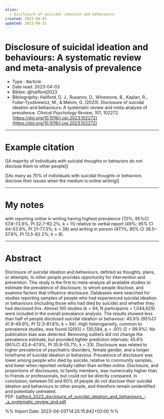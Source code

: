 ```yaml
---
alias:
  - Disclosure of suicidal ideation and behaviours
created: 2023-04-03
updated: 2023-08-31
---
```


# Disclosure of suicidal ideation and behaviours: A systematic review and meta-analysis of prevalence

- Type : #article 
- Date read: 2023-04-03
- Bibtex: @hallford2023
- Bibliography: Hallford, D. J., Rusanov, D., Winestone, B., Kaplan, R., Fuller-Tyszkiewicz, M., & Melvin, G. (2023). Disclosure of suicidal ideation and behaviours: A systematic review and meta-analysis of prevalence. _Clinical Psychology Review_, _101_, 102272. [https://doi.org/10.1016/j.cpr.2023.102272](https://doi.org/10.1016/j.cpr.2023.102272)

---
# Example citation

[[A majority of individuals with suicidal thoughts or behaviors do not disclose them to other people]]

[[As many as 70% of individuals with suicidal thoughts or behaviors disclose their issues when the medium is online writing]]

---
# My notes

with reporting online in writing having highest prevalence (70%; 95%CI 57.6–73.9%, PI 32.7–92.2%; k = 11) relative to verbal report (49%; 95% CI 44–53.9%, PI 21–77.3%; k = 38) and writing in person (47.1%; 95% CI 36.5–57.8%, PI 13.5–82.2%; k = 8).

---

# Abstract
Disclosure of suicidal ideation and behaviours, defined as thoughts, plans, or attempts, to other people provides opportunity for intervention and prevention. This study is the first to meta-analyze all available studies to estimate the prevalence of disclosure, to whom people disclose, and examine factors that influence disclosure. Databases were searched for studies reporting samples of people who had experienced suicidal ideation or behaviours (including those who had died by suicide) and whether they had disclosed this. Almost 100 studies (k = 94, N participants = 1,044,629) were included in the overall prevalance analysis. The results showed less than half of people disclosed suicidal ideation or behaviour: 45.9% (95%CI 41.9–49.9%, PI 12.3–81.8%; k = 94). High heterogeneity, common to prevalence studies, was found (Q[93] = 130,584, p < .001; I2 = 99.9%). No publication bias was detected. Removing outliers did not change the prevalence estimate, but provided tighter prediction intervals: 45.6% (95%CI 43.4–47.9%, PI 35.8–55.7%; k = 33). Disclosure was related to higher prevalence of psychiatric disorders, female gender, and a longer timeframe of suicidal ideation or behaviour. Prevalence of disclosure was lower among people who died by suicide, relative to community samples, and lower when reported verbally rather than written online. Disclosure, and proportions of disclosures, to family members, was numerically higher than to friends or professionals, but could not be directly compared. In conclusion, between 50 and 60% of people do not disclose their suicidal ideation and behaviours to other people, and therefore remain unidentified and potentially untreated.
PDF: [hallford_2023_disclosure_of_suicidal_ideation_and_behaviours_-_a_systematic_review_and.pdf](file:///Users/oskarflygare/Library/CloudStorage/OneDrive-KarolinskaInstitutet/30-39%20Resources/37%20-%20Personal%20research%20library/zotero-articles/Hallford/hallford_2023_disclosure_of_suicidal_ideation_and_behaviours_-_a_systematic_review_and.pdf)

%% Import Date: 2023-04-03T14:25:15.842+02:00 %%
